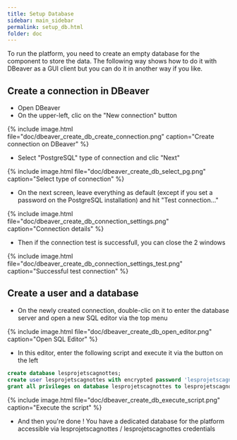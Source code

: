 ```yaml
---
title: Setup Database
sidebar: main_sidebar
permalink: setup_db.html
folder: doc
---
```


To run the platform, you need to create an empty database for the component to store the data. The following way shows how to do it with DBeaver as a GUI client but you can do it in another way if you like.

## Create a connection in DBeaver

- Open DBeaver
- On the upper-left, clic on the "New connection" button

{% include image.html file="doc/dbeaver_create_db_create_connection.png" caption="Create connection on DBeaver" %}

- Select "PostgreSQL" type of connection and clic "Next"

{% include image.html file="doc/dbeaver_create_db_select_pg.png" caption="Select type of connection" %}

- On the next screen, leave everything as default (except if you set a password on the PostgreSQL installation) and hit "Test connection..."

{% include image.html file="doc/dbeaver_create_db_connection_settings.png" caption="Connection details" %}

- Then if the connection test is successfull, you can close the 2 windows

{% include image.html file="doc/dbeaver_create_db_connection_settings_test.png" caption="Successful test connection" %}

## Create a user and a database

- On the newly created connection, double-clic on it to enter the database server and open a new SQL editor via the top menu

{% include image.html file="doc/dbeaver_create_db_open_editor.png" caption="Open SQL Editor" %}

- In this editor, enter the following script and execute it via the button on the left

```sql
create database lesprojetscagnottes;
create user lesprojetscagnottes with encrypted password 'lesprojetscagnottes';
grant all privileges on database lesprojetscagnottes to lesprojetscagnottes;
```

{% include image.html file="doc/dbeaver_create_db_execute_script.png" caption="Execute the script" %}

- And then you're done ! You have a dedicated database for the platform accessible via lesprojetscagnottes / lesprojetscagnottes credentials
